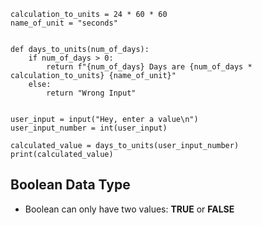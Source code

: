 ```
calculation_to_units = 24 * 60 * 60
name_of_unit = "seconds"


def days_to_units(num_of_days):
    if num_of_days > 0:
        return f"{num_of_days} Days are {num_of_days * calculation_to_units} {name_of_unit}"
    else:
        return "Wrong Input"


user_input = input("Hey, enter a value\n")
user_input_number = int(user_input)

calculated_value = days_to_units(user_input_number)
print(calculated_value)
```



## Boolean Data Type ##

* Boolean can only have two values: <b>TRUE</b> or <b>FALSE</b>
